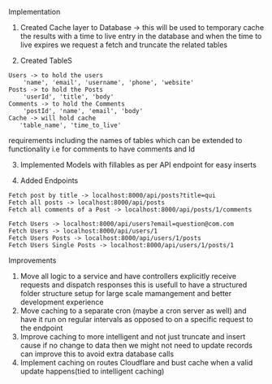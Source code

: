 Implementation
1) Created Cache layer to Database -> this will be used to temporary cache the results with a time to live entry in the database and when the time to live expires we request a fetch and truncate the related tables

2) Created TableS
```
Users -> to hold the users
    'name', 'email', 'username', 'phone', 'website'
Posts -> to hold the Posts 
    'userId', 'title', 'body'
Comments -> to hold the Comments
    'postId', 'name', 'email', 'body'
Cache -> will hold cache 
   'table_name', 'time_to_live' 
```
requirements including the names of tables which can be extended to functionality i.e for comments to have comments and Id

3) Implemented Models with fillables as per API endpoint for easy inserts

4) Added Endpoints


```
Fetch post by title -> localhost:8000/api/posts?title=qui
Fetch all posts -> localhost:8000/api/posts
Fetch all comments of a Post -> localhost:8000/api/posts/1/comments
```

```
Fetch Users -> localhost:8000/api/users?email=question@com.com
Fetch Users -> localhost:8000/api/users/1
Fetch Users Posts -> localhost:8000/api/users/1/posts
Fetch Users Single Posts -> localhost:8000/api/users/1/posts/1
```

Improvements
1) Move all logic to a service and have controllers explicitly receive requests and dispatch responses this is usefull to have a structured folder structure setup for large scale mamangement and better development experience
2) Move caching to a separate cron  (maybe a cron server as well) and have it run on regular intervals as opposed to on a specific request to the endpoint
3) Improve caching to more intelligent and not just truncate and insert cause if no change to data then we might not need to update records can improve this to avoid extra database calls
4) Implement caching on routes Cloudflare and bust cache when a valid update happens(tied to intelligent caching)


